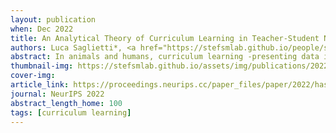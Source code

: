 ```yaml
---
layout: publication
when: Dec 2022
title: An Analytical Theory of Curriculum Learning in Teacher-Student Networks
authors: Luca Saglietti*, <a href="https://stefsmlab.github.io/people/stefanosaraomannelli/"><u>Stefano Sarao Mannelli</u>*</a>, Andrew Saxe
abstract: In animals and humans, curriculum learning -presenting data in a curated order- is critical to rapid learning and effective pedagogy. A long history of experiments has demonstrated the impact of curricula in a variety of animals but, despite its ubiquitous presence, a theoretical understanding of the phenomenon is still lacking. Surprisingly, in contrast to animal learning, curricula strategies are not widely used in machine learning and recent simulation studies reach the conclusion that curricula are moderately effective or ineffective in most cases. This stark difference in the importance of curriculum raises a fundamental theoretical question&colon; when and why does curriculum learning help? In this work, we analyse a prototypical neural network model of curriculum learning in the high-dimensional limit, employing statistical physics methods. We study a task in which a sparse set of informative features are embedded amidst a large set of noisy features. We analytically derive average learning trajectories for simple neural networks on this task, which establish a clear speed benefit for curriculum learning in the online setting. However, when training experiences can be stored and replayed (for instance, during sleep), the advantage of curriculum in standard neural networks disappears, in line with observations from the deep learning literature. Inspired by synaptic consolidation techniques developed to combat catastrophic forgetting, we investigate whether consolidating synapses at curriculum change points can boost the benefits of curricula. We derive generalisation performance as a function of consolidation strength (implemented as a Gaussian prior connecting learning phases), and show that this consolidation mechanism can yield a large improvement in test performance. Our reduced analytical descriptions help reconcile apparently conflicting empirical results, trace regimes where curriculum learning yields the largest gains, and provide experimentally-accessible predictions for the impact of task parameters on curriculum benefits. More broadly, our results suggest that fully exploiting a curriculum may require explicit consolidation at curriculum boundaries.
thumbnail-img: https://stefsmlab.github.io/assets/img/publications/2022-12-01-Analytical-curriculum-thumbnail.png
cover-img:
article_link: https://proceedings.neurips.cc/paper_files/paper/2022/hash/84bad835faaf48f24d990072bb5b80ee-Abstract-Conference.html
journal: NeurIPS 2022
abstract_length_home: 100
tags: [curriculum learning]
---
```

